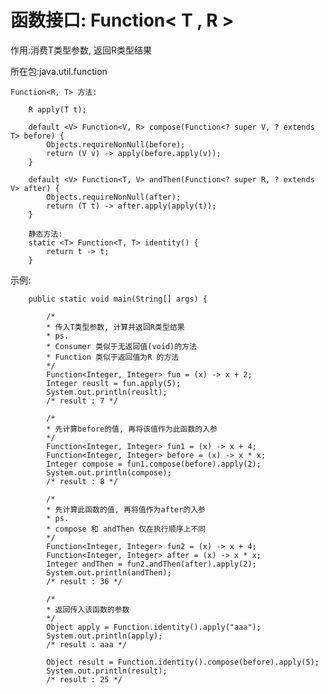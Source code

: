 函数接口: Function< T , R >    
===    

作用:消费T类型参数, 返回R类型结果    

所在包:java.util.function    

    Function<R, T> 方法:    

        R apply(T t);    

        default <V> Function<V, R> compose(Function<? super V, ? extends T> before) {
            Objects.requireNonNull(before);
            return (V v) -> apply(before.apply(v));
        }    

        default <V> Function<T, V> andThen(Function<? super R, ? extends V> after) {
            Objects.requireNonNull(after);
            return (T t) -> after.apply(apply(t));
        }    

        静态方法:    
        static <T> Function<T, T> identity() {
            return t -> t;
        }    

示例:    

        public static void main(String[] args) {
		
            /* 
            * 传入T类型参数, 计算并返回R类型结果
            * ps. 
            * Consumer 类似于无返回值(void)的方法
            * Function 类似于返回值为R 的方法
            */
            Function<Integer, Integer> fun = (x) -> x + 2;
            Integer reuslt = fun.apply(5);
            System.out.println(reuslt);
            /* result : 7 */
            
            /*
            * 先计算before的值, 再将该值作为此函数的入参
            */
            Function<Integer, Integer> fun1 = (x) -> x + 4;
            Function<Integer, Integer> before = (x) -> x * x;
            Integer compose = fun1.compose(before).apply(2);
            System.out.println(compose);
            /* result : 8 */
            
            /*
            * 先计算此函数的值, 再将值作为after的入参
            * ps.
            * compose 和 andThen 仅在执行顺序上不同
            */
            Function<Integer, Integer> fun2 = (x) -> x + 4;
            Function<Integer, Integer> after = (x) -> x * x;
            Integer andThen = fun2.andThen(after).apply(2);
            System.out.println(andThen);
            /* result : 36 */
            
            /*
            * 返回传入该函数的参数
            */
            Object apply = Function.identity().apply("aaa");
            System.out.println(apply);
            /* result : aaa */

            Object result = Function.identity().compose(before).apply(5);
		    System.out.println(result);
            /* result : 25 */
